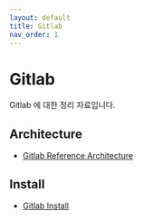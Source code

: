 ```yaml
---
layout: default
title: Gitlab
nav_order: 1
---
```


# Gitlab

Gitlab 에 대한 정리 자료입니다.

## Architecture
- [Gitlab Reference Architecture](gitlab/gitlab_ref_architecture)

## Install
- [Gitlab Install](gitlab/gitlab_install)